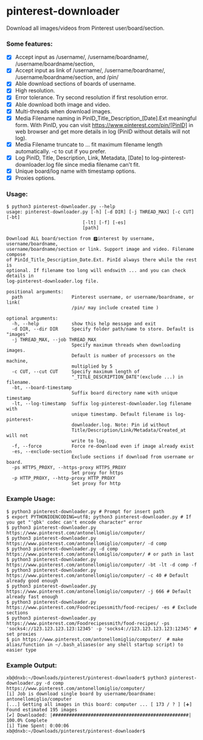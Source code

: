 # pinterest-downloader
Download all images/videos from Pinterest user/board/section.

### Some features:

- [x] Accept input as /username/, /username/boardname/, /username/boardname/section, 
- [x] Accept input as link of /username/, /username/boardname/, /username/boardname/section, and /pin/
- [x] Able download sections of boards of username.
- [x] High resolution. 
- [x] Error tolerance. Try second resolution if first resolution error.
- [x] Able download both image and video.
- [x] Multi-threads when download images.
- [x] Media Filename naming in PinID_Title_Description_[Date].Ext meaningful form. With PinID, you can visit https://www.pinterest.com/pin/[PinID] in web browser and get more details in log (PinID without details will not log). 
- [x] Media Filename truncate to ... fit maximum filename length automatically. -c to cut if you prefer.
- [x] Log PinID, Title, Description, Link, Metadata, [Date] to log-pinterest-downloader.log file since media filename can't fit.
- [x] Unique board/log name with timestamp options.
- [x] Proxies options.

### Usage:

    $ python3 pinterest-downloader.py --help
    usage: pinterest-downloader.py [-h] [-d DIR] [-j THREAD_MAX] [-c CUT] [-bt]
                                [-lt] [-f] [-es]
                                [path]

    Download ALL board/section from 🅿️interest by username, username/boardname,
    username/boardname/section or link. Support image and video. Filename compose
    of PinId_Title_Description_Date.Ext. PinId always there while the rest is
    optional. If filename too long will endswith ... and you can check details in
    log-pinterest-downloader.log file.

    positional arguments:
      path                  Pinterest username, or username/boardname, or link(
                            /pin/ may include created time )
    
    optional arguments:
      -h, --help            show this help message and exit
      -d DIR, --dir DIR     Specify folder path/name to store. Default is "images"
      -j THREAD_MAX, --job THREAD_MAX
                            Specify maximum threads when downloading images.
                            Default is number of processors on the machine,
                            multiplied by 5
      -c CUT, --cut CUT     Specify maximum length of
                            "_TITLE_DESCRIPTION_DATE"(exclude ...) in filename.
      -bt, --board-timestamp
                            Suffix board directory name with unique timestamp
      -lt, --log-timestamp  Suffix log-pinterest-downloader.log filename with
                            unique timestamp. Default filename is log-pinterest-
                            downloader.log. Note: Pin id without
                            Title/Description/Link/Metadata/Created_at will not
                            write to log.
      -f, --force           Force re-download even if image already exist
      -es, --exclude-section
                            Exclude sections if download from username or board.
      -ps HTTPS_PROXY, --https-proxy HTTPS_PROXY
                            Set proxy for https
      -p HTTP_PROXY, --http-proxy HTTP_PROXY
                            Set proxy for http

### Example Usage:
    $ python3 pinterest-downloader.py # Prompt for insert path
    $ export PYTHONIOENCODING=utf8; python3 pinterest-downloader.py # If you get "'gbk' codec can't encode character" error
    $ python3 pinterest-downloader.py https://www.pinterest.com/antonellomiglio/computer/ 
    $ python3 pinterest-downloader.py https://www.pinterest.com/antonellomiglio/computer/ -d comp
    $ python3 pinterest-downloader.py -d comp https://www.pinterest.com/antonellomiglio/computer/ # or path in last
    $ python3 pinterest-downloader.py https://www.pinterest.com/antonellomiglio/computer/ -bt -lt -d comp -f
    $ python3 pinterest-downloader.py https://www.pinterest.com/antonellomiglio/computer/ -c 40 # Default already good enough
    $ python3 pinterest-downloader.py https://www.pinterest.com/antonellomiglio/computer/ -j 666 # Default already fast enough
    $ python3 pinterest-downloader.py https://www.pinterest.com/Foodrecipessmith/food-recipes/ -es # Exclude sections
    $ python3 pinterest-downloader.py https://www.pinterest.com/Foodrecipessmith/food-recipes/ -ps 'socks4://123.123.123.123:12345' -p 'socks4://123.123.123.123:12345' # set proxies
    $ pin https://www.pinterest.com/antonellomiglio/computer/  # make alias/function in ~/.bash_aliases(or any shell startup script) to easier type

### Example Output:
    xb@dnxb:~/Downloads/pinterest/pinterest-downloader$ python3 pinterest-downloader.py -d comp https://www.pinterest.com/antonellomiglio/computer/ 
    [i] Job is download single board by username/boardname: antonellomiglio/computer
    [...] Getting all images in this board: computer ... [ 173 / ? ] [➕] Found estimated 195 images
    [✔] Downloaded: |##################################################| 100.0% Complete   
    [i] Time Spent: 0:00:06
    xb@dnxb:~/Downloads/pinterest/pinterest-downloader$

